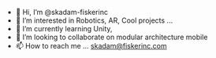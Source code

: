 - 👋 Hi, I’m @skadam-fiskerinc
- 👀 I’m interested in Robotics, AR, Cool projects ...
- 🌱 I’m currently learning Unity, 
- 💞️ I’m looking to collaborate on modular architecture mobile
- 📫 How to reach me ... skadam@fiskerinc.com 

<!---
skadam-fiskerinc/skadam-fiskerinc is a ✨ special ✨ repository because its `README.md` (this file) appears on your GitHub profile.
You can click the Preview link to take a look at your changes.
--->
